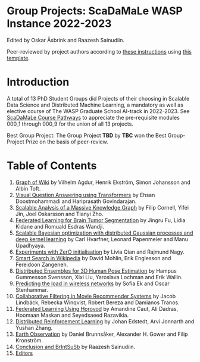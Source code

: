 # Group Projects: ScaDaMaLe WASP Instance 2022-2023

Edited by Oskar Åsbrink and Raazesh Sainudiin.

Peer-reviewed by project authors according to [these instructions](https://github.com/lamastex/scalable-data-science/blob/master/dbcArchives/2021/PEER_REVIEW_INSTRUCTIONS.md) using [this template](https://github.com/lamastex/scalable-data-science/blob/master/dbcArchives/2021/PEER_REVIEW.md).

# Introduction

A total of 13 PhD Student Groups did Projects of their choosing in Scalable Data Science and Distributed Machine Learning, a mandatory as well as elective course of The WASP Graduate School AI-track in 2022-2023. See [ScaDaMaLe Course Pathways](https://lamastex.github.io/ScaDaMaLe/) to appreciate the pre-requisite modules 000_1 through 000_9 for the union of all 13 projects.

Best Group Project: The Group Project **TBD** by **TBC** won the Best Group-Project Prize on the basis of peer-review.

# Table of Contents

1. [Graph of Wiki](https://lamastex.github.io/ScaDaMaLe/000_0-sds-3-x-projects-2022/contents/student-project-01_group-GraphOfWiki/student-project-01_group-GraphOfWiki/00_Introduction.html) by Vilhelm Agdur, Henrik Ekström, Simon Johansson and Albin Toft.
2. [Visual Question Answering using Transformers](https://lamastex.github.io/ScaDaMaLe/000_0-sds-3-x-projects-2022/contents/student-project-02_group-DDLOfVision/student-project-02_group-DDLOfVision/00_vqa_introduction.html) by Ehsan Doostmohammadi and Hariprasath Govindarajan.
3. [Scalable Analysis of a Massive Knowledge Graph](https://lamastex.github.io/ScaDaMaLe/000_0-sds-3-x-projects-2022/contents/student-project-03_group-WikiKG2/student-project-03_group-WikiKG2/00_ingest_data.html) by Filip Cornell, Yifei Jin, Joel Oskarsson and Tianyi Zho.
4. [Federated Learning for Brain Tumor Segmentation](https://lamastex.github.io/ScaDaMaLe/000_0-sds-3-x-projects-2022/contents/student-project-04_group-FedMLMedicalApp/student-project-04_group-FedMLMedicalApp/00_Notebook_Presentation.html) by Jingru Fu, Lidia Kidane and Romuald Esdras Wandji.
5. [Scalable Bayesian optimization with distributed Gaussian processes and deep kernel learning](https://lamastex.github.io/ScaDaMaLe/000_0-sds-3-x-projects-2022/contents/student-project-05_group-DistOpt/student-project-05_group-DistOpt/00_introduction.html) by Carl Hvarfner, Leonard Papenmeier and Manu Upadhyaya.
6. [Experiments with ZerO initialisation](https://lamastex.github.io/ScaDaMaLe/000_0-sds-3-x-projects-2022/contents/student-project-07_group-ExpsZerOInit/student-project-07_group-ExpsZerOInit/00_introduction_resnet.html) by Livia Qian and Rajmund Nagy.
7. [Smart Search in Wikipedia](https://lamastex.github.io/ScaDaMaLe/000_0-sds-3-x-projects-2022/contents/student-project-08_group-WikiSearch/student-project-08_group-WikiSearch/00_Introduction.html) by David Mohlin, Erik Englesson and Fereidoon Zangeneh.
8. [Distributed Ensembles for 3D Human Pose Estimation](https://lamastex.github.io/ScaDaMaLe/000_0-sds-3-x-projects-2022/contents/student-project-09_group-DistEnsembles/student-project-09_group-DistEnsembles/00_Introduction.html) by Hampus Gummesson Svensson, Xixi Liu, Yaroslava Lochman and Erik Wallin.
9. [Predicting the load in wireless networks](https://lamastex.github.io/ScaDaMaLe/000_0-sds-3-x-projects-2022/contents/student-project-10_group-RDI/student-project-10_group-RDI/00_introduction.html) by Sofia Ek and Oscar Stenhammar.
10. [Collaborative Filtering in Movie Recommender Systems](https://lamastex.github.io/ScaDaMaLe/000_0-sds-3-x-projects-2022/contents/student-project-11_group-CollaborativeFiltering/student-project-11_group-CollaborativeFiltering/01_Introduction.html) by Jacob Lindbäck, Rebecka Winqvist, Robert Bereza and Damianos Tranos.
11. [Federated Learning Using Horovod](https://lamastex.github.io/ScaDaMaLe/000_0-sds-3-x-projects-2022/contents/student-project-12_group-FedLearnOpt/student-project-12_group-FedLearnOpt/01_Federated_Learning_Introduction.html) by Amandine Caut, Ali Dadras, Hoomaan Maskan and Seyedsaeed Razavikia.
12. [Distributed Reinforcement Learning](https://lamastex.github.io/ScaDaMaLe/000_0-sds-3-x-projects-2022/contents/student-project-13_group-DRL/student-project-13_group-DRL/00_DistributedRL.html) by Johan Edstedt, Arvi Jonnarth and Yushan Zhang.
13. [Earth Observation](https://lamastex.github.io/ScaDaMaLe/000_0-sds-3-x-projects-2022/contents/student-project-14_group-EarthObs/student-project-14_group-EarthObs/00_Introduction.html) by Daniel Brunnsåker, Alexander H. Gower and Filip Kronström.
14. [Conclusion and BrIntSuSb](https://lamastex.github.io/ScaDaMaLe/000_0-sds-3-x-projects-2022/contents/student-projects-BrIntSuSvConclusion/student-projects-BrIntSuSvConclusion/BrIntSuSv.html) by Raazesh Sainudiin.
15. [Editors](https://lamastex.github.io/ScaDaMaLe/000_0-sds-3-x-projects-2022/editors.html)
